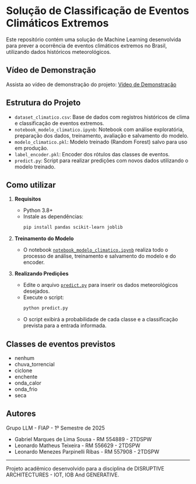 # Solução de Classificação de Eventos Climáticos Extremos

Este repositório contém uma solução de Machine Learning desenvolvida para prever a ocorrência de eventos climáticos extremos no Brasil, utilizando dados históricos meteorológicos.

## Vídeo de Demonstração

Assista ao vídeo de demonstração do projeto: [Vídeo de Demonstração](https://youtu.be/CmF9GxCWf2c)

## Estrutura do Projeto

- `dataset_climatico.csv`: Base de dados com registros históricos de clima e classificação de eventos extremos.
- `notebook_modelo_climatico.ipynb`: Notebook com análise exploratória, preparação dos dados, treinamento, avaliação e salvamento do modelo.
- `modelo_climatico.pkl`: Modelo treinado (Random Forest) salvo para uso em produção.
- `label_encoder.pkl`: Encoder dos rótulos das classes de eventos.
- `predict.py`: Script para realizar predições com novos dados utilizando o modelo treinado.

## Como utilizar

1. **Requisitos**
   - Python 3.8+
   - Instale as dependências:
     ```sh
     pip install pandas scikit-learn joblib
     ```

2. **Treinamento do Modelo**
   - O notebook [`notebook_modelo_climatico.ipynb`](notebook_modelo_climatico.ipynb) realiza todo o processo de análise, treinamento e salvamento do modelo e do encoder.

3. **Realizando Predições**
   - Edite o arquivo [`predict.py`](predict.py) para inserir os dados meteorológicos desejados.
   - Execute o script:
     ```sh
     python predict.py
     ```
   - O script exibirá a probabilidade de cada classe e a classificação prevista para a entrada informada.

## Classes de eventos previstos

- nenhum
- chuva_torrencial
- ciclone
- enchente
- onda_calor
- onda_frio
- seca

## Autores

Grupo LLM - FIAP - 1º Semestre de 2025  
- Gabriel Marques de Lima Sousa - RM 554889 - 2TDSPW
- Leonardo Matheus Teixeira - RM 556629 - 2TDSPW
- Leonardo Menezes Parpinelli Ribas - RM 557908 - 2TDSPW

---

Projeto acadêmico desenvolvido para a disciplina de DISRUPTIVE ARCHITECTURES - IOT, IOB And GENERATIVE.